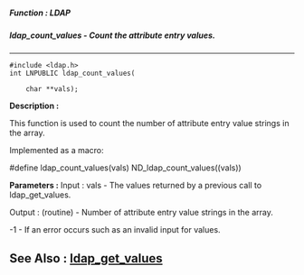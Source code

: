 ##### Function : LDAP
##### ldap_count_values - Count the attribute entry values.
---
```
#include <ldap.h>
int LNPUBLIC ldap_count_values(

	char **vals);
```
**Description :**

This function is used to count the number of attribute entry value strings in 
the array.

Implemented as a macro:

#define ldap_count_values(vals) ND_ldap_count_values((vals)) 

**Parameters :**
Input :
vals  -  The values returned by a previous call to ldap_get_values.

Output :
(routine)  -  Number of attribute entry value strings in the array.

-1 - If an error occurs such as an invalid input for values.



**See Also :**
[ldap_get_values](/reference/Func/ldap_get_values)
---
